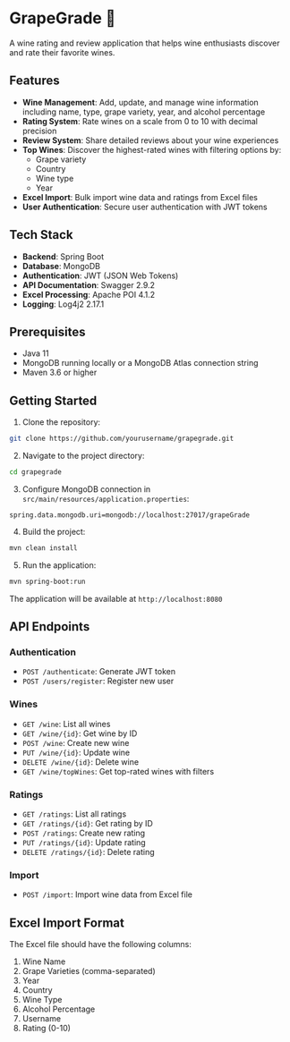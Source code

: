# GrapeGrade 🍷

A wine rating and review application that helps wine enthusiasts discover and rate their favorite wines.

## Features

- **Wine Management**: Add, update, and manage wine information including name, type, grape variety, year, and alcohol percentage
- **Rating System**: Rate wines on a scale from 0 to 10 with decimal precision
- **Review System**: Share detailed reviews about your wine experiences
- **Top Wines**: Discover the highest-rated wines with filtering options by:
  - Grape variety
  - Country
  - Wine type
  - Year
- **Excel Import**: Bulk import wine data and ratings from Excel files
- **User Authentication**: Secure user authentication with JWT tokens

## Tech Stack

- **Backend**: Spring Boot
- **Database**: MongoDB
- **Authentication**: JWT (JSON Web Tokens)
- **API Documentation**: Swagger 2.9.2
- **Excel Processing**: Apache POI 4.1.2
- **Logging**: Log4j2 2.17.1

## Prerequisites

- Java 11
- MongoDB running locally or a MongoDB Atlas connection string
- Maven 3.6 or higher

## Getting Started

1. Clone the repository:
```bash
git clone https://github.com/yourusername/grapegrade.git
```

2. Navigate to the project directory:
```bash
cd grapegrade
```

3. Configure MongoDB connection in `src/main/resources/application.properties`:
```properties
spring.data.mongodb.uri=mongodb://localhost:27017/grapeGrade
```

4. Build the project:
```bash
mvn clean install
```

5. Run the application:
```bash
mvn spring-boot:run
```

The application will be available at `http://localhost:8080`

## API Endpoints

### Authentication
- `POST /authenticate`: Generate JWT token
- `POST /users/register`: Register new user

### Wines
- `GET /wine`: List all wines
- `GET /wine/{id}`: Get wine by ID
- `POST /wine`: Create new wine
- `PUT /wine/{id}`: Update wine
- `DELETE /wine/{id}`: Delete wine
- `GET /wine/topWines`: Get top-rated wines with filters

### Ratings
- `GET /ratings`: List all ratings
- `GET /ratings/{id}`: Get rating by ID
- `POST /ratings`: Create new rating
- `PUT /ratings/{id}`: Update rating
- `DELETE /ratings/{id}`: Delete rating

### Import
- `POST /import`: Import wine data from Excel file

## Excel Import Format

The Excel file should have the following columns:
1. Wine Name
2. Grape Varieties (comma-separated)
3. Year
4. Country
5. Wine Type
6. Alcohol Percentage
7. Username
8. Rating (0-10)

